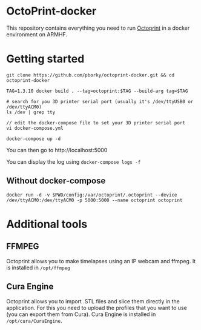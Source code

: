 # OctoPrint-docker 

This repository contains everything you need to run [Octoprint](https://github.com/foosel/OctoPrint) in a docker environment on ARMHF.

# Getting started

```
git clone https://github.com/pborky/octoprint-docker.git && cd octoprint-docker

TAG=1.3.10 docker build . --tag=octoprint:$TAG --build-arg tag=$TAG

# search for you 3D printer serial port (usually it's /dev/ttyUSB0 or /dev/ttyACM0)
ls /dev | grep tty

// edit the docker-compose file to set your 3D printer serial port
vi docker-compose.yml

docker-compose up -d
```

You can then go to http://localhost:5000

You can display the log using `docker-compose logs -f`

## Without docker-compose
```
docker run -d -v $PWD/config:/var/octoprint/.octoprint --device /dev/ttyACM0:/dev/ttyACM0 -p 5000:5000 --name octoprint octoprint
```

# Additional tools

## FFMPEG

Octoprint allows you to make timelapses using an IP webcam and ffmpeg. It is installed in `/opt/ffmpeg`

## Cura Engine

Octoprint allows you to import .STL files and slice them directly in the application. For this you need to upload the profiles that you want to use (you can export them from Cura). Cura Engine is installed in `/opt/cura/CuraEngine`.

